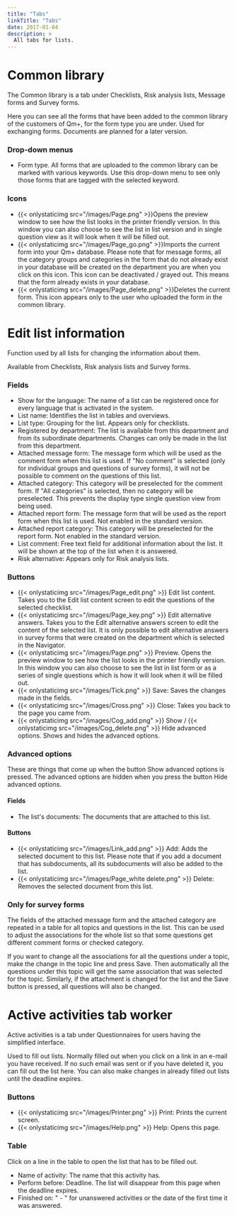 ```yaml
---
title: "Tabs"
linkTitle: "Tabs"
date: 2017-01-04
description: >
  All tabs for lists.
---
```

# Common library
The Common library is a tab under Checklists, Risk analysis lists, Message forms and Survey forms.

Here you can see all the forms that have been added to the common library of the customers of Qm+, for the form type you are under. Used for exchanging forms. Documents are planned for a later version.

### Drop-down menus

- Form type. All forms that are uploaded to the common library can be marked with various keywords. Use this drop-down menu to see only those forms that are tagged with the selected keyword.

### Icons

- {{< onlystaticimg src="/images/Page.png" >}}Opens the preview window to see how the list looks in the printer friendly version. In this window you can also choose to see the list in list version and in single question view as it will look when it will be filled out.
- {{< onlystaticimg src="/images/Page_go.png" >}}Imports the current form into your Qm+ database. Please note that for message forms, all the category groups and categories in the form that do not already exist in your database will be created on the department you are when you click on this icon. This icon can be deactivated / grayed out. This means that the form already exists in your database.
- {{< onlystaticimg src="/images/Page_delete.png" >}}Deletes the current form. This icon appears only to the user who uploaded the form in the common library.

# Edit list information
Function used by all lists for changing the information about them.

Available from Checklists, Risk analysis lists and Survey forms.

### Fields

- Show for the language: The name of a list can be registered once for every language that is activated in the system.
- List name: Identifies the list in tables and overviews.
- List type: Grouping for the list. Appears only for checklists.
- Registered by department: The list is available from this department and from its subordinate departments. Changes can only be made in the list from this department.
- Attached message form: The message form which will be used as the comment form when this list is used. If "No comment" is selected (only for individual groups and questions of survey forms), it will not be possible to comment on the questions of this list.
- Attached category: This category will be preselected for the comment form. If "All categories" is selected, then no category will be preselected. This prevents the display type single question view from being used.
- Attached report form: The message form that will be used as the report form when this list is used. Not enabled in the standard version.
- Attached report category: This category will be preselected for the report form. Not enabled in the standard version.
- List comment: Free text field for additional information about the list. It will be shown at the top of the list when it is answered.
- Risk alternative: Appears only for Risk analysis lists.

### Buttons

- {{< onlystaticimg src="/images/Page_edit.png" >}} Edit list content. Takes you to the Edit list content screen to edit the questions of the selected checklist.
- {{< onlystaticimg src="/images/Page_key.png" >}} Edit alternative answers. Takes you to the Edit alternative answers screen to edit the content of the selected list. It is only possible to edit alternative answers in survey forms that were created on the department which is selected in the Navigator.
- {{< onlystaticimg src="/images/Page.png" >}} Preview. Opens the preview window to see how the list looks in the printer friendly version. In this window you can also choose to see the list in list form or as a series of single questions which is how it will look when it will be filled out.
- {{< onlystaticimg src="/images/Tick.png" >}} Save: Saves the changes made in the fields.
- {{< onlystaticimg src="/images/Cross.png" >}} Close: Takes you back to the page you came from.
- {{< onlystaticimg src="/images/Cog_add.png" >}} Show / {{< onlystaticimg src="/images/Cog_delete.png" >}} Hide advanced options. Shows and hides the advanced options.

### Advanced options

These are things that come up when the button Show advanced options is pressed. The advanced options are hidden when you press the button Hide advanced options.

#### Fields

- The list's documents: The documents that are attached to this list.

#### Buttons

- {{< onlystaticimg src="/images/Link_add.png" >}} Add: Adds the selected document to this list. Please note that if you add a document that has subdocuments, all its subdocuments will also be added to the list.
- {{< onlystaticimg src="/images/Page_white delete.png" >}} Delete: Removes the selected document from this list.

### Only for survey forms

The fields of the attached message form and the attached category are repeated in a table for all topics and questions in the list. This can be used to adjust the associations for the whole list so that some questions get different comment forms or checked category.

If you want to change all the associations for all the questions under a topic, make the change in the topic line and press Save. Then automatically all the questions under this topic will get the same association that was selected for the topic. Similarly, if the attachment is changed for the list and the Save button is pressed, all questions will also be changed. 

# Active activities tab worker
Active activities is a tab under Questionnaires for users having the simplified interface.

Used to fill out lists. Normally filled out when you click on a link in an e-mail you have received. If no such email was sent or if you have deleted it, you can fill out the list here. You can also make changes in already filled out lists until the deadline expires.

### Buttons

- {{< onlystaticimg src="/images/Printer.png" >}} Print: Prints the current screen.
- {{< onlystaticimg src="/images/Help.png" >}} Help: Opens this page.

### Table

Click on a line in the table to open the list that has to be filled out.

- Name of activity: The name that this activity has.
- Perform before: Deadline. The list will disappear from this page when the deadline expires.
- Finished on: " - " for unanswered activities or the date of the first time it was answered.


